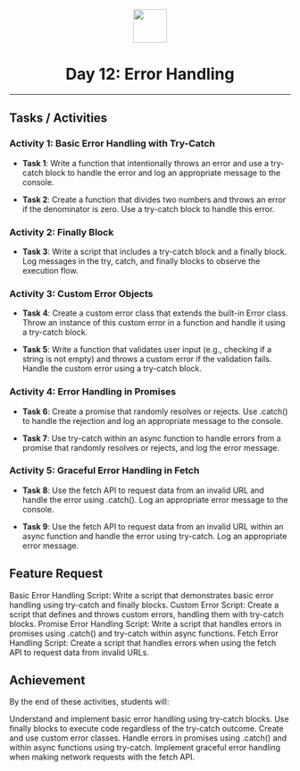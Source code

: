 <div align="center">
  <img height="60" src="https://img.icons8.com/color/344/javascript.png">
  <h1>Day 12: Error Handling</h1>
</div>

---

## Tasks / Activities

### Activity 1: Basic Error Handling with Try-Catch

- **Task 1**: Write a function that intentionally throws an error and use a try-catch block to handle the error and log an appropriate message to the console.

- **Task 2**: Create a function that divides two numbers and throws an error if the denominator is zero. Use a try-catch block to handle this error.

### Activity 2: Finally Block

- **Task 3**: Write a script that includes a try-catch block and a finally block. Log messages in the try, catch, and finally blocks to observe the execution flow.

### Activity 3: Custom Error Objects

- **Task 4**: Create a custom error class that extends the built-in Error class. Throw an instance of this custom error in a function and handle it using a try-catch block.

- **Task 5**: Write a function that validates user input (e.g., checking if a string is not empty) and throws a custom error if the validation fails. Handle the custom error using a try-catch block.

### Activity 4: Error Handling in Promises

- **Task 6**: Create a promise that randomly resolves or rejects. Use .catch() to handle the rejection and log an appropriate message to the console.

- **Task 7**: Use try-catch within an async function to handle errors from a promise that randomly resolves or rejects, and log the error message.

### Activity 5: Graceful Error Handling in Fetch

- **Task 8**: Use the fetch API to request data from an invalid URL and handle the error using .catch(). Log an appropriate error message to the console.

- **Task 9**: Use the fetch API to request data from an invalid URL within an async function and handle the error using try-catch. Log an appropriate error message.

## Feature Request

Basic Error Handling Script: Write a script that demonstrates basic error handling using try-catch and finally blocks.
Custom Error Script: Create a script that defines and throws custom errors, handling them with try-catch blocks.
Promise Error Handling Script: Write a script that handles errors in promises using .catch() and try-catch within async functions.
Fetch Error Handling Script: Create a script that handles errors when using the fetch API to request data from invalid URLs.

## Achievement

By the end of these activities, students will:

Understand and implement basic error handling using try-catch blocks.
Use finally blocks to execute code regardless of the try-catch outcome.
Create and use custom error classes.
Handle errors in promises using .catch() and within async functions using try-catch.
Implement graceful error handling when making network requests with the fetch API.